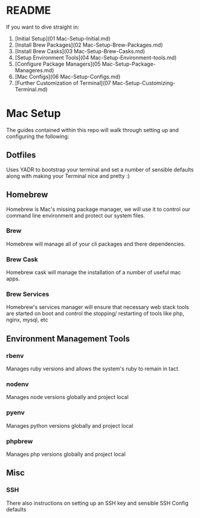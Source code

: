 # README

If you want to dive straight in:

1. [Initial Setup](01 Mac-Setup-Initial.md)
2. [Install Brew Packages](02 Mac-Setup-Brew-Packages.md)
3. [Install Brew Casks](03 Mac-Setup-Brew-Casks.md)
4. [Setup Environment Tools](04 Mac-Setup-Environment-tools.md)
5. [Configure Package Managers](05 Mac-Setup-Package-Manageres.md)
6. [Mac Configs](06 Mac-Setup-Configs.md)
7. [Further Customization of Terminal](07 Mac-Setup-Customizing-Terminal.md)

# Mac Setup
The guides contained within this repo will walk through setting up and configuring the following:

## Dotfiles

Uses YADR to bootstrap your terminal and set a number of sensible defaults along with making your Terminal nice and pretty :)

## Homebrew
Homebrew is Mac's missing package manager, we will use it to control our command line environment and protect our system files.

### Brew
Homebrew will manage all of your cli packages and there dependencies. 

### Brew Cask
Homebrew cask will manage the installation of a number of useful mac apps.

### Brew Services
Homebrew's services manager will ensure that necessary web stack tools are started on boot and control the stopping/ restarting of tools like php, nginx, mysql, etc


## Environment Management Tools

### rbenv

Manages ruby versions and allows the system's ruby to remain in tact.

### nodenv

Manages node versions globally and project local

### pyenv

Manages python versions globally and project local

### phpbrew

Manages php versions globally and project local

## Misc

### SSH
There also instructions on setting up an SSH key and sensible SSH Config defaults

